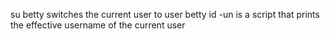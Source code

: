 su betty switches the current user to user betty
id -un is a script that prints the effective username of the current user
